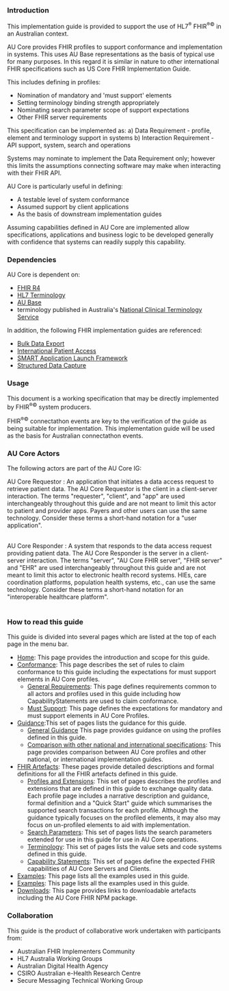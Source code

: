 

### Introduction
This implementation guide is provided to support the use of HL7<sup>&reg;</sup> FHIR<sup>&reg;&copy;</sup> in an Australian context.

AU Core provides FHIR profiles to support conformance and implementation in systems. This uses AU Base representations as the basis of typical use for many purposes. In this regard it is similar in nature to other international FHIR specifications such as US Core FHIR Implementation Guide.

This includes defining in profiles:

- Nomination of mandatory and 'must support' elements
- Setting terminology binding strength appropriately
- Nominating search parameter scope of support expectations
- Other FHIR server requirements

This specification can be implemented as: a) Data Requirement - profile, element and terminology support in systems b) Interaction Requirement - API support, system, search and operations

Systems may nominate to implement the Data Requirement only; however this limits the assumptions connecting software may make when interacting with their FHIR API.

AU Core is particularly useful in defining:

- A testable level of system conformance
- Assumed support by client applications
- As the basis of downstream implementation guides

Assuming capabilities defined in AU Core are implemented allow specifications, applications and business logic to be developed generally with confidence that systems can readily supply this capability.


### Dependencies

AU Core is dependent on:
- [FHIR R4](http://hl7.org/fhir/R4/)
- [HL7 Terminology](https://terminology.hl7.org/5.0.0/)
- [AU Base](http://build.fhir.org/ig/hl7au/au-fhir-base/)
- terminology published in Australia's [National Clinical Terminology Service](https://www.healthterminologies.gov.au/access-clinical-terminology/access-fhir-terminology-resources/)

In addition, the following FHIR implementation guides are referenced:
- [Bulk Data Export](https://hl7.org/fhir/uv/bulkdata)
- [International Patient Access](https://hl7.org/fhir/uv/ipa)
- [SMART Application Launch Framework](http://www.hl7.org/fhir/smart-app-launch)
- [Structured Data Capture](https://hl7.org/fhir/uv/sdc)

### Usage

This document is a working specification that may be directly implemented by FHIR<sup>&reg;&copy;</sup> system producers.

FHIR<sup>&reg;&copy;</sup> connectathon events are key to the verification of the guide as being suitable for 
implementation. This implementation guide will be used as the basis for Australian connectathon events.

### AU Core Actors

The following actors are part of the AU Core IG:

AU Core Requestor
: An application that initiates a data access request to retrieve patient data. The AU Core Requestor is the client in a client-server interaction. The terms "requester", "client", and "app" are used interchangeably throughout this guide and are not meant to limit this actor to patient and provider apps. Payers and other users can use the same technology. Consider these terms a short-hand notation for a "user application".
<br/><br/>

AU Core Responder
: A system that responds to the data access request providing patient data. The AU Core Responder is the server in a client-server interaction. The terms "server", "AU Core FHIR server", "FHIR server" and "EHR" are used interchangeably throughout this guide and are not meant to limit this actor to electronic health record systems. HIEs, care coordination platforms, population health systems, etc., can use the same technology. Consider these terms a short-hand notation for an "interoperable healthcare platform".
<br/><br/>


### How to read this guide

This guide is divided into several pages which are listed at the top of each page in the menu bar.

- [Home](index.html): This page provides the introduction and scope for this guide.
- [Conformance](conformance.html): This page describes the set of rules to claim conformance to this guide including the expectations for must support elements in AU Core profiles.
  - [General Requirements](general-requirements.html): This page defines requirements common to all actors and profiles used in this guide including how CapabilityStatements are used to claim conformance.
  - [Must Support](must-support.html): This page defines the expectations for mandatory and must support elements in AU Core Profiles.
- [Guidance](guidance.html):This set of pages lists the guidance for this guide.
  - [General Guidance](general-guidance.html)  This page provides guidance on using the profiles defined in this guide.
  - [Comparison with other national and international specifications](comparison.html): This page provides comparison between AU Core profiles and other national, or international implementation guides.
- [FHIR Artefacts](artifacts.html): These pages provide detailed descriptions and formal definitions for all the FHIR artefacts defined in this guide.
  - [Profiles and Extensions](profiles-and-extensions.html): This set of pages describes the profiles and extensions that are defined in this guide to exchange quality data. Each profile page includes a narrative description and guidance, formal definition and a "Quick Start" guide which summarises the supported search transactions for each profile. Although the guidance typically focuses on the profiled elements, it may also may focus on un-profiled elements to aid with implementation.
  - [Search Parameters](search-parameters.html): This set of pages lists the search parameters extended for use in this guide for use in AU Core operations.
  - [Terminology](terminology.html): This set of pages lists the value sets and code systems defined in this guide.
  - [Capability Statements](capability-statements.html): This set of pages define the expected FHIR capabilities of AU Core Servers and Clients.
- [Examples](examples.html): This page lists all the examples used in this guide.
- [Examples](examples.html): This page lists all the examples used in this guide.
- [Downloads](downloads.html): This page provides links to downloadable artefacts including the AU Core FHIR NPM package.


### Collaboration
This guide is the product of collaborative work undertaken with participants from:

* Australian FHIR Implementers Community
* HL7 Australia Working Groups
* Australian Digital Health Agency
* CSIRO Australian e-Health Research Centre 
* Secure Messaging Technical Working Group










